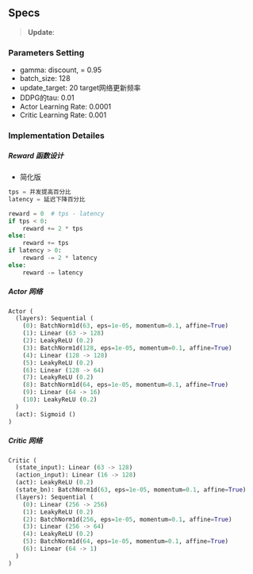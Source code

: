 ## Specs

> **Update**:

### Parameters Setting

* gamma: discount, = 0.95
* batch_size: 128
* update_target: 20 target网络更新频率
* DDPG的tau: 0.01
* Actor Learning Rate: 0.0001
* Critic Learning Rate: 0.001



### Implementation Detailes

##### Reward 函数设计

* 简化版

```` python
tps = 并发提高百分比
latency = 延迟下降百分比

reward = 0  # tps - latency
if tps < 0:
    reward += 2 * tps
else:
    reward += tps
if latency > 0:
    reward -= 2 * latency
else:
    reward -= latency
````

##### Actor 网络

```` python
Actor (
  (layers): Sequential (
    (0): BatchNorm1d(63, eps=1e-05, momentum=0.1, affine=True)
    (1): Linear (63 -> 128)
    (2): LeakyReLU (0.2)
    (3): BatchNorm1d(128, eps=1e-05, momentum=0.1, affine=True)
    (4): Linear (128 -> 128)
    (5): LeakyReLU (0.2)
    (6): Linear (128 -> 64)
    (7): LeakyReLU (0.2)
    (8): BatchNorm1d(64, eps=1e-05, momentum=0.1, affine=True)
    (9): Linear (64 -> 16)
    (10): LeakyReLU (0.2)
  )
  (act): Sigmoid ()
)
````

##### Critic 网络

```` python
Critic (
  (state_input): Linear (63 -> 128)
  (action_input): Linear (16 -> 128)
  (act): LeakyReLU (0.2)
  (state_bn): BatchNorm1d(63, eps=1e-05, momentum=0.1, affine=True)
  (layers): Sequential (
    (0): Linear (256 -> 256)
    (1): LeakyReLU (0.2)
    (2): BatchNorm1d(256, eps=1e-05, momentum=0.1, affine=True)
    (3): Linear (256 -> 64)
    (4): LeakyReLU (0.2)
    (5): BatchNorm1d(64, eps=1e-05, momentum=0.1, affine=True)
    (6): Linear (64 -> 1)
  )
)

````